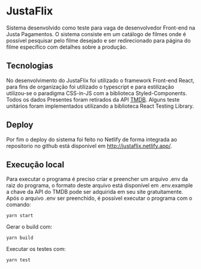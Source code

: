 # JustaFlix

Sistema desenvolvido como teste para vaga de desenvolvedor Front-end na Justa Pagamentos. O sistema consiste em um catálogo de filmes onde é possível pesquisar pelo filme desejado e ser redirecionado para página do filme específico com detalhes sobre a produção.

## Tecnologias

No desenvolvimento do JustaFlix foi utilizado o framework Front-end React, para fins de organização foi utilizado o typescript e para estilização utilizou-se o paradigma CSS-in-JS com a biblioteca Styled-Components. Todos os dados Presentes foram retirados da API [TMDB](https://www.themoviedb.org/?language=pt-BR). Alguns teste unitários foram implementados utilizando a biblioteca React Testing Library.

## Deploy
Por fim o deploy do sistema foi feito no Netlify de forma integrada ao repositorio no github está disponivel em http://justaflix.netlify.app/.


## Execução local

Para executar o programa é preciso criar e preencher um arquivo .env da raiz do programa, o formato deste arquivo está disponível em .env.example a chave da API do TMDB pode ser adquirida em seu site gratuitamente.
Após o arquivo .env ser preenchido, é possível executar o programa com o comando: 

`yarn start`

Gerar o build com:

`yarn build`

Executar os testes com:

`yarn test`
